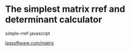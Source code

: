 # The simplest matrix rref and determinant calculator
simple-rref-javascript

[lagsoftware.com/matrix](https://lagsoftware.com/matrix)
